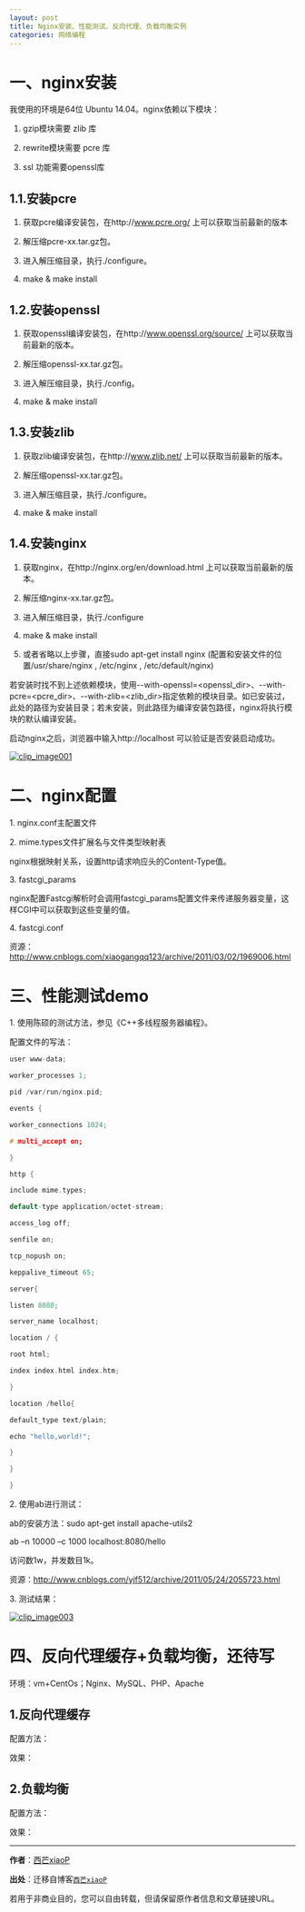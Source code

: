 ```yaml
---
layout: post
title: Nginx安装、性能测试、反向代理、负载均衡实例
categories: 网络编程
---
```


# 一、nginx安装

我使用的环境是64位 Ubuntu 14.04。nginx依赖以下模块：

1. gzip模块需要 zlib 库

1. rewrite模块需要 pcre 库

1. ssl 功能需要openssl库

## 1.1.安装pcre

1. 获取pcre编译安装包，在http://www.pcre.org/ 上可以获取当前最新的版本

1. 解压缩pcre-xx.tar.gz包。

1. 进入解压缩目录，执行./configure。

1. make & make install

## 1.2.安**装openssl**

1. 获取openssl编译安装包，在http://www.openssl.org/source/ 上可以获取当前最新的版本。

1. 解压缩openssl-xx.tar.gz包。

1. 进入解压缩目录，执行./config。

1. make & make install

## 1.3.安装zlib

1. 获取zlib编译安装包，在http://www.zlib.net/ 上可以获取当前最新的版本。

1. 解压缩openssl-xx.tar.gz包。

1. 进入解压缩目录，执行./configure。

1. make & make install

## 1.4.安装nginx

1. 获取nginx，在http://nginx.org/en/download.html 上可以获取当前最新的版本。

1. 解压缩nginx-xx.tar.gz包。

1. 进入解压缩目录，执行./configure

1. make & make install

1. 或者省略以上步骤，直接sudo apt-get install nginx (配置和安装文件的位置/usr/share/nginx , /etc/nginx , /etc/default/nginx)

若安装时找不到上述依赖模块，使用--with-openssl=<openssl_dir>、--with-pcre=<pcre_dir>、--with-zlib=<zlib_dir>指定依赖的模块目录。如已安装过，此处的路径为安装目录；若未安装，则此路径为编译安装包路径，nginx将执行模块的默认编译安装。

启动nginx之后，浏览器中输入http://localhost 可以验证是否安装启动成功。

[![clip_image001](http://images0.cnblogs.com/blog/442949/201505/300917241889933.jpg "clip_image001")](http://images0.cnblogs.com/blog/442949/201505/300917236574605.jpg)

# 二、nginx配置

1\. nginx.conf主配置文件

2\. mime.types文件扩展名与文件类型映射表

nginx根据映射关系，设置http请求响应头的Content-Type值。

3\. fastcgi_params

nginx配置Fastcgi解析时会调用fastcgi_params配置文件来传递服务器变量，这样CGI中可以获取到这些变量的值。

4\. fastcgi.conf

资源：http://www.cnblogs.com/xiaogangqq123/archive/2011/03/02/1969006.html

# 三、性能测试demo

1\. 使用陈硕的测试方法，参见《C++多线程服务器编程》。

配置文件的写法：

```c
user www-data;

worker_processes 1;

pid /var/run/nginx.pid;

events {

worker_connections 1024;

# multi_accept on;

}

http {

include mime.types;

default-type application/octet-stream;

access_log off;

senfile on;

tcp_nopush on;

keppalive_timeout 65;

server{

listen 8080;

server_name localhost;

location / {

root html;

index index.html index.htm;

}

location /hello{

default_type text/plain;

echo "hello,world!";

}

}

}
```

2\. 使用ab进行测试：

ab的安装方法：sudo apt-get install apache-utils2

ab –n 10000 –c 1000 localhost:8080/hello

访问数1w，并发数目1k。

资源：http://www.cnblogs.com/yjf512/archive/2011/05/24/2055723.html

3\. 测试结果：

[![clip_image003](http://images0.cnblogs.com/blog/442949/201505/300917251577863.jpg "clip_image003")](http://images0.cnblogs.com/blog/442949/201505/300917246888020.jpg)

# 四、反向代理缓存+负载均衡，还待写

环境：vm+CentOs；Nginx、MySQL、PHP、Apache

## 1.反向代理缓存

配置方法：

效果：

## 2.负载均衡

配置方法：

效果：


------------


**作者**：[西芒xiaoP](http://www.cnblogs.com/panweishadow/)

**出处**：迁移自博客[`西芒xiaoP`](http://www.cnblogs.com/panweishadow/)

若用于非商业目的，您可以自由转载，但请保留原作者信息和文章链接URL。